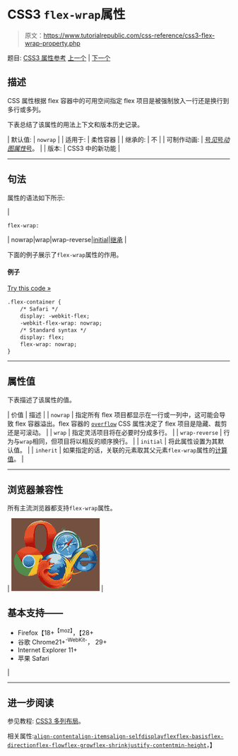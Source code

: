 # CSS3 `flex-wrap`属性

> 原文：<https://www.tutorialrepublic.com/css-reference/css3-flex-wrap-property.php>

题目: [CSS3 属性参考](css3-properties.php) [上一个](css3-flex-shrink-property.php) | [下一个](css-float-property.php)

## 描述

CSS 属性根据 flex 容器中的可用空间指定 flex 项目是被强制放入一行还是换行到多行或多列。

下表总结了该属性的用法上下文和版本历史记录。

| 默认值: | `nowrap` |
| 适用于: | 柔性容器 |
| 继承的: | 不 |
| 可制作动画: | [号*见*号*动图属性*号](css-animatable-properties.php)。 |
| 版本: | CSS3 中的新功能 |

* * *

## 句法

属性的语法如下所示:

| 

```
flex-wrap: 
```

 | nowrap&#124;wrap&#124;wrap-reverse&#124;[initial](../definitions.php#initial)&#124;[继承](../definitions.php#inherit) |

下面的例子展示了`flex-wrap`属性的作用。

#### 例子

[Try this code »](../codelab.php?topic=css3&file=flex-wrap-property "Try this code using online Editor")

```
.flex-container {
    /* Safari */
    display: -webkit-flex;
    -webkit-flex-wrap: nowrap;
    /* Standard syntax */
    display: flex;
    flex-wrap: nowrap;
}
```

* * *

## 属性值

下表描述了该属性的值。

| 价值 | 描述 |
| `nowrap` | 指定所有 flex 项目都显示在一行或一列中，这可能会导致 flex 容器溢出。flex 容器的 [`overflow`](css-overflow-property.php) CSS 属性决定了 flex 项目是隐藏、裁剪还是可滚动。 |
| `wrap` | 指定灵活项目将在必要时分成多行。 |
| `wrap-reverse` | 行为与`wrap`相同，但项目将以相反的顺序换行。 |
| `initial` | 将此属性设置为其默认值。 |
| `inherit` | 如果指定的话，关联的元素取其父元素`flex-wrap`属性的[计算值](../definitions.php#computed-value)。 |

* * *

## 浏览器兼容性

所有主流浏览器都支持`flex-wrap`属性。

| ![Browsers Icon](img/e9331123c77668c1832e541c2fca1002.png) | 

## 基本支持——

*   Firefox【18+<sup class="badge">【moz】</sup>，【28+
*   谷歌 Chrome21+<sup class="badge">-WebKit-</sup>， 29+
*   Internet Explorer 11+
*   苹果 Safari

 |

* * *

## 进一步阅读

参见教程: [CSS3 多列布局](../css-tutorial/css3-multi-column-layouts.php)。

相关属性:[`align-content`](css3-align-content-property.php)[`align-items`](css3-align-items-property.php)[`align-self`](css3-align-self-property.php)[`display`](css-display-property.php)[`flex`](css3-flex-property.php)[`flex-basis`](css3-flex-basis-property.php)[`flex-direction`](css3-flex-direction-property.php)[`flex-flow`](css3-flex-flow-property.php)[`flex-grow`](css3-flex-grow-property.php)[`flex-shrink`](css3-flex-shrink-property.php)[`justify-content`](css3-justify-content-property.php)[`min-height`](css-min-height-property.php)，】
